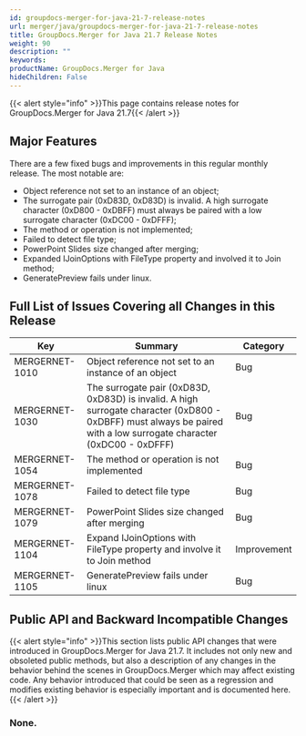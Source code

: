 ```yaml
---
id: groupdocs-merger-for-java-21-7-release-notes
url: merger/java/groupdocs-merger-for-java-21-7-release-notes
title: GroupDocs.Merger for Java 21.7 Release Notes
weight: 90
description: ""
keywords: 
productName: GroupDocs.Merger for Java
hideChildren: False
---
```

{{< alert style="info" >}}This page contains release notes for GroupDocs.Merger for Java 21.7{{< /alert >}}

## Major Features

There are a few fixed bugs and improvements in this regular monthly release. The most notable are:

*   Object reference not set to an instance of an object;
*   The surrogate pair (0xD83D, 0xD83D) is invalid. A high surrogate character (0xD800 - 0xDBFF) must always be paired with a low surrogate character (0xDC00 - 0xDFFF);
*   The method or operation is not implemented;
*   Failed to detect file type;
*   PowerPoint Slides size changed after merging;
*   Expanded IJoinOptions with FileType property and involved it to Join method;
*   GeneratePreview fails under linux.


## Full List of Issues Covering all Changes in this Release

| Key | Summary | Category |
| --- | --- | --- |
| MERGERNET-1010 | Object reference not set to an instance of an object | Bug |
| MERGERNET-1030 | The surrogate pair (0xD83D, 0xD83D) is invalid. A high surrogate character (0xD800 - 0xDBFF) must always be paired with a low surrogate character (0xDC00 - 0xDFFF) | Bug |
| MERGERNET-1054 | The method or operation is not implemented | Bug |
| MERGERNET-1078 | Failed to detect file type | Bug |
| MERGERNET-1079 | PowerPoint Slides size changed after merging | Bug |
| MERGERNET-1104 | Expand IJoinOptions with FileType property and involve it to Join method | Improvement |
| MERGERNET-1105 | GeneratePreview fails under linux | Bug |

## Public API and Backward Incompatible Changes

{{< alert style="info" >}}This section lists public API changes that were introduced in GroupDocs.Merger for Java 21.7. It includes not only new and obsoleted public methods, but also a description of any changes in the behavior behind the scenes in GroupDocs.Merger which may affect existing code. Any behavior introduced that could be seen as a regression and modifies existing behavior is especially important and is documented here.{{< /alert >}}

### None.
